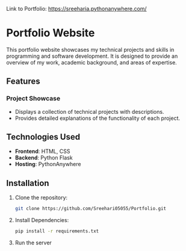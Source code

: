 Link to Portfolio: https://sreeharia.pythonanywhere.com/

# Portfolio Website  

This portfolio website showcases my technical projects and skills in programming and software development. It is designed to provide an overview of my work, academic background, and areas of expertise.  

## Features  

###  **Project Showcase**  
- Displays a collection of technical projects with descriptions. 
- Provides detailed explanations of the functionality of each project.  

## Technologies Used  

- **Frontend**: HTML, CSS  
- **Backend**: Python Flask  
- **Hosting**: PythonAnywhere  

## Installation  

1. Clone the repository:  
   ```bash  
   git clone https://github.com/Sreehari05055/Portfolio.git
2. Install Dependencies:  
   ```bash  
   pip install -r requirements.txt
3. Run the server 
